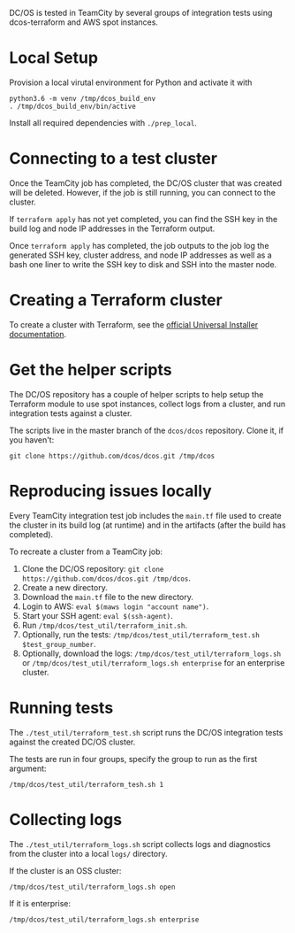 DC/OS is tested in TeamCity by several groups of integration tests using dcos-terraform and AWS spot instances.

# Local Setup

Provision a local virutal environment for Python and activate it with

```
python3.6 -m venv /tmp/dcos_build_env
. /tmp/dcos_build_env/bin/active
```

Install all required dependencies with `./prep_local`.

# Connecting to a test cluster

Once the TeamCity job has completed, the DC/OS cluster that was created will be deleted. However, if the job is still running, you can connect to the cluster.

If `terraform apply` has not yet completed, you can find the SSH key in the build log and node IP addresses in the Terraform output.

Once `terraform apply` has completed, the job outputs to the job log the generated SSH key, cluster address, and node IP addresses as well as a bash one liner to write the SSH key to disk and SSH into the master node.

# Creating a Terraform cluster

To create a cluster with Terraform, see the [official Universal Installer documentation](https://docs.mesosphere.com/1.12/installing/evaluation/aws/).

# Get the helper scripts

The DC/OS repository has a couple of helper scripts to help setup the Terraform module to use spot instances, collect logs from a cluster, and run integration tests against a cluster.

The scripts live in the master branch of the `dcos/dcos` repository. Clone it, if you haven't:

```
git clone https://github.com/dcos/dcos.git /tmp/dcos
```

# Reproducing issues locally

Every TeamCity integration test job includes the `main.tf` file used to create the cluster in its build log (at runtime) and in the artifacts (after the build has completed).

To recreate a cluster from a TeamCity job:

1. Clone the DC/OS repository: `git clone https://github.com/dcos/dcos.git /tmp/dcos`.
2. Create a new directory.
3. Download the `main.tf` file to the new directory.
4. Login to AWS: `eval $(maws login "account name")`.
5. Start your SSH agent: `eval $(ssh-agent)`.
6. Run `/tmp/dcos/test_util/terraform_init.sh`.
7. Optionally, run the tests: `/tmp/dcos/test_util/terraform_test.sh $test_group_number`.
8. Optionally, download the logs: `/tmp/dcos/test_util/terraform_logs.sh` or `/tmp/dcos/test_util/terraform_logs.sh enterprise` for an enterprise cluster.

# Running tests

The `./test_util/terraform_test.sh` script runs the DC/OS integration tests against the created DC/OS cluster.

The tests are run in four groups, specify the group to run as the first argument:

```
/tmp/dcos/test_util/terraform_tesh.sh 1
```

# Collecting logs

The `./test_util/terraform_logs.sh` script collects logs and diagnostics from the cluster into a local `logs/` directory.

If the cluster is an OSS cluster:

```
/tmp/dcos/test_util/terraform_logs.sh open
```

If it is enterprise:

```
/tmp/dcos/test_util/terraform_logs.sh enterprise
```
